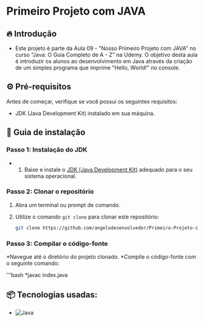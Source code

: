 # Primeiro Projeto com JAVA

## 🔥 Introdução

* Este projeto é parte da Aula 09 - "Nosso Primeiro Projeto com JAVA" no curso "Java: O Guia Completo de A - Z" na Udemy. O objetivo desta aula é introduzir os alunos ao desenvolvimento em Java através da criação de um simples programa que imprime "Hello, World!" no console.

## ⚙️ Pré-requisitos

Antes de começar, verifique se você possui os seguintes requisitos:
- JDK (Java Development Kit) instalado em sua máquina.

## 🔨 Guia de instalação

### Passo 1: Instalação do JDK

* 1. Baixe e instale o [JDK (Java Development Kit)](link_para_download) adequado para o seu sistema operacional.

### Passo 2: Clonar o repositório

1. Abra um terminal ou prompt de comando.
2. Utilize o comando `git clone` para clonar este repositório:

   ```bash
   git clone https://github.com/angelodesenvolvedor/Primeiro-Projeto-com-JAVA.git

### Passo 3: Compilar o código-fonte
*Navegue até o diretório do projeto clonado.
*Compile o código-fonte com o seguinte comando:

'''bash
*javac index.java

## 📦 Tecnologias usadas:
* ![Java](https://img.shields.io/badge/java-%23ED8B00.svg?style=for-the-badge&logo=openjdk&logoColor=white)
